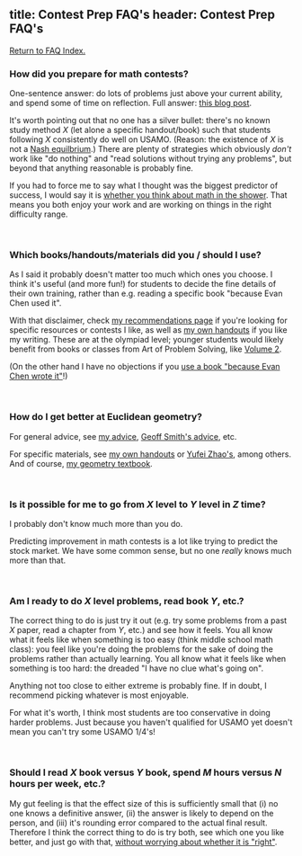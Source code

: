 title: Contest Prep FAQ's
header: Contest Prep FAQ's
---

[Return to FAQ Index.](faqs.html)

### How did you prepare for math contests?
One-sentence answer: do lots of problems just above your current ability,
and spend some of time on reflection.
Full answer: [this blog post][wpcontest].

It's worth pointing out that no one has a silver bullet:
there's no known study method $X$ (let alone a specific handout/book)
such that students following $X$ consistently do well on USAMO.
(Reason: the existence of $X$ is not a
[Nash equilbrium](http://www.scottaaronson.com/blog/?p=418).)
There are plenty of strategies which obviously *don't* work
like "do nothing" and "read solutions without trying any problems",
but beyond that anything reasonable is probably fine.

If you had to force me to say what I thought was the biggest predictor
of success, I would say it is
[whether you think about math in the shower][shower].
That means you both enjoy your work and are working on
things in the right difficulty range.

<br>

### Which books/handouts/materials did you / should I use?
As I said it probably doesn't matter too much which ones you choose.
I think it's useful (and more fun!) for students to decide the
fine details of their own training, rather than
e.g. reading a specific book "because Evan Chen used it".

With that disclaimer, check [my recommendations page](recommend.html)
if you're looking for specific resources or contests I like,
as well as [my own handouts][articles] if you like my writing.
These are at the olympiad level; younger students would likely benefit
from books or classes from Art of Problem Solving, like
[Volume 2](https://www.artofproblemsolving.com/store/item/aops-vol2).

(On the other hand I have no objections if you
[use a book "because Evan Chen wrote it"][ebook]!)

<br>

### How do I get better at Euclidean geometry?
For general advice, see [my advice][wpgeo], [Geoff Smith's advice][geoff], etc.

For specific materials, see [my own handouts][articles]
or [Yufei Zhao's][yufei], among others.
And of course, [my geometry textbook][geombook].

<br>

### Is it possible for me to go from $X$ level to $Y$ level in $Z$ time?
I probably don't know much more than you do.

Predicting improvement in math contests is a lot like trying to predict the
stock market. We have some common sense, but no one *really*
knows much more than that.

<br>

### Am I ready to do $X$ level problems, read book $Y$, etc.?

The correct thing to do is just try it out (e.g.
try some problems from a past $X$ paper, read a chapter from $Y$, etc.)
and see how it feels.
You all know what it feels like when something is too easy
(think middle school math class): you feel like you're doing the problems
for the sake of doing the problems rather than actually learning.
You all know what it feels like when something is too hard:
the dreaded "I have no clue what's going on".

Anything not too close to either extreme is probably fine.
If in doubt, I recommend picking whatever is most enjoyable.

For what it's worth, I think most students are too conservative
in doing harder problems. Just because you haven't qualified for USAMO yet
doesn't mean you can't try some USAMO 1/4's!

<br>

### Should I read $X$ book versus $Y$ book, spend $M$ hours versus $N$ hours per week, etc.?
My gut feeling is that the effect size of this is sufficiently small that
(i) no one knows a definitive answer,
(ii) the answer is likely to depend on the person, and
(iii) it's rounding error compared to the actual final result.
Therefore I think the correct thing to do is try both,
see which one you like better, and just go with that, 
[without worrying about whether it is "right"][right].

[right]: http://artofproblemsolving.com/community/c5h520900
[wpcontest]: https://usamo.wordpress.com/20n4/07/27/what-leads-to-success-at-math-contests/
[wpgeo]: https://usamo.wordpress.com/2016/01/19/some-advice-for-olympiad-geometry/
[geoff]: http://people.bath.ac.uk/masgcs/geo.pdf
[yufei]: http://yufeizhao.com/olympiad.html
[geombook]: geombook.html
[articles]: olympiad.html
[shower]: http://www.paulgraham.com/top.html
[ebook]: http://www.maa.org/ebooks/EGMO/

